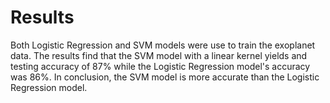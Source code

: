 # Results

Both Logistic Regression and SVM models were use to train the exoplanet data. The results find that the SVM model with a linear kernel yields and testing accuracy of 87% while the Logistic Regression model's accuracy was 86%. In conclusion, the SVM model is more accurate than the Logistic Regression model.